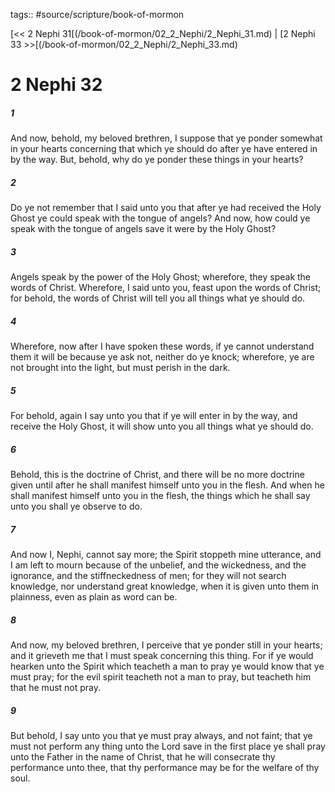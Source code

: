 tags:: #source/scripture/book-of-mormon

[<< 2 Nephi 31[(/book-of-mormon/02_2_Nephi/2_Nephi_31.md) | [2 Nephi 33 >>[(/book-of-mormon/02_2_Nephi/2_Nephi_33.md)

# 2 Nephi 32

##### 1

And now, behold, my beloved brethren, I suppose that ye ponder somewhat in your hearts concerning that which ye should do after ye have entered in by the way. But, behold, why do ye ponder these things in your hearts?

##### 2

Do ye not remember that I said unto you that after ye had received the Holy Ghost ye could speak with the tongue of angels? And now, how could ye speak with the tongue of angels save it were by the Holy Ghost?

##### 3

Angels speak by the power of the Holy Ghost; wherefore, they speak the words of Christ. Wherefore, I said unto you, feast upon the words of Christ; for behold, the words of Christ will tell you all things what ye should do.

##### 4

Wherefore, now after I have spoken these words, if ye cannot understand them it will be because ye ask not, neither do ye knock; wherefore, ye are not brought into the light, but must perish in the dark.

##### 5

For behold, again I say unto you that if ye will enter in by the way, and receive the Holy Ghost, it will show unto you all things what ye should do.

##### 6

Behold, this is the doctrine of Christ, and there will be no more doctrine given until after he shall manifest himself unto you in the flesh. And when he shall manifest himself unto you in the flesh, the things which he shall say unto you shall ye observe to do.

##### 7

And now I, Nephi, cannot say more; the Spirit stoppeth mine utterance, and I am left to mourn because of the unbelief, and the wickedness, and the ignorance, and the stiffneckedness of men; for they will not search knowledge, nor understand great knowledge, when it is given unto them in plainness, even as plain as word can be.

##### 8

And now, my beloved brethren, I perceive that ye ponder still in your hearts; and it grieveth me that I must speak concerning this thing. For if ye would hearken unto the Spirit which teacheth a man to pray ye would know that ye must pray; for the evil spirit teacheth not a man to pray, but teacheth him that he must not pray.

##### 9

But behold, I say unto you that ye must pray always, and not faint; that ye must not perform any thing unto the Lord save in the first place ye shall pray unto the Father in the name of Christ, that he will consecrate thy performance unto thee, that thy performance may be for the welfare of thy soul.
